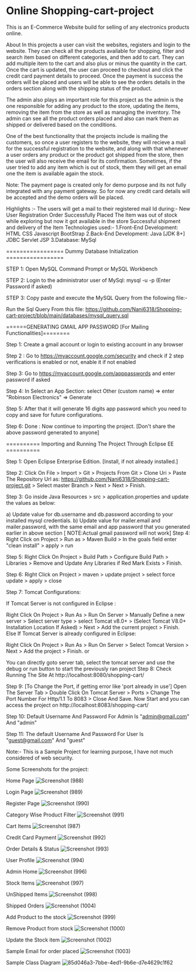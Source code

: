# Online Shopping-cart-project
This is an E-Commerce Website build for selling of any electronics products online.

About
In this projects a user can visit the websites, registers and login to the website. They can check all the products available for shopping, filter and search item based on different categories, and then add to cart. They can add multiple item to the cart and also plus or minus the quantity in the cart. Once the cart is updated, the user can proceed to checkout and click the credit card payment details to proceed. Once the payment is success the orders will be placed and users will be able to see the orders details in the orders section along with the shipping status of the product.

The admin also plays an important role for this project as the admin is the one responsible for adding any product to the store, updating the items, removing the item from the store as well as managing the inventory. The admin can see all the product orders placed and also can mark them as shipped or delivered based on the conditions.

One of the best functionality that the projects include is mailing the customers, so once a user registers to the website, they will recieve a mail for the successful registration to the website, and along with that whenever a user orders any product or the product got shipped from the store, then the user will also receive the email for its confirmation. Sometimes, if the user tried to add any item which is out of stock, them they will get an email one the item is available again the stock.

Note: The payment page is created only for demo purpose and its not fully integrated with any payment gateway. So for now any credit card details will be accepted and the demo orders will be placed.

Highlights :-
The users will get a mail to their registered mail Id during:-
  New User Registration
  Order Successfully Placed
  The Item was out of stock while exploring but now it got available in the store
  Successful shipment and delivery of the Item
Technologies used:-
1.Front-End Development:
  HTML
  CSS
  Javascript
  BootStrap
2.Back-End Development:
  Java [JDK 8+]
  JDBC
  Servlet
  JSP
3.Database:
  MySql

================= Dummy Database Initialization =================

STEP 1: Open MySQL Command Prompt or MySQL Workbench

STEP 2: Login to the administrator user of MySql: mysql -u <username> -p (Enter Password if asked)

STEP 3: Copy paste and execute the MySQL Query from the following file:-

Run the Sql Query From this file: https://github.com/Nani6318/Shopping-cart-project/blob/main/databases/mysql_query.sql

======GENERATING GMAIL APP PASSWORD [For Mailing Functionalities]========

Step 1: Create a gmail account or login to existing account in any browser

Step 2 : Go to https://myaccount.google.com/security and check if 2 step verifications is enabled or not, enable it if not enabled

Step 3: Go to https://myaccount.google.com/apppasswords and enter password if asked

Step 4: In Select an App Section: select Other (custom name) => enter "Robinson Electronics" => Generate

Step 5: After that it will generate 16 digits app password which you need to copy and save for future configurations.

Step 6: Done : Now continue to importing the project. [Don't share the above password generated to anyone]

========== Importing and Running The Project Through Eclipse EE ==========

Step 1: Open Eclipse Enterprise Edition. [Install, if not already installed.]

Step 2: Click On File > Import > Git > Projects From Git > Clone Uri > Paste The Repository Url as: https://github.com/Nani6318/Shopping-cart-project.git > Select master Branch > Next > Next > Finish.

Step 3: Go inside Java Resources > src > application.properties and update the values as below:

a) Update value for db.username and db.password according to your installed mysql credentials.
b) Update value for mailer.email and mailer.password, with the same email and app password that you generated earlier in above section [ NOTE:Actual gmail password will not work]
Step 4: Right Click on Project > Run as > Maven Build > In the goals field enter "clean install" > apply > run

Step 5: Right Click On Project > Build Path > Configure Build Path > Libraries > Remove and Update Any Libraries if Red Mark Exists > Finish.

Step 6: Right Click on Project > maven > update project > select force update > apply > close

Step 7: Tomcat Configurations:

If Tomcat Server is not configured in Eclipse :

Right Click On Project > Run As > Run On Server > Manually Define a new server > Select server type > select Tomcat v8.0+ > (Select Tomcat V8.0+ Installation Location If Asked) > Next > Add the current project > Finish.
Else If Tomcat Server is already configured in Eclipse:

Right Click On Project > Run As > Run On Server > Select Tomcat Version > Next > Add the project > Finish.
or

You can directly goto server tab, select the tomcat server and use the debug or run button to start the previously ran project
Step 8: Check Running The Site At http://localhost:8080/shopping-cart/

Step 9: [To Change the Port, if getting error like 'port already in use'] Open The Server Tab > Double Click On Tomcat Server > Ports > Change The Port Number For Http/1.1 To 8083 > Close And Save. Now Start and you can access the project on http://localhost:8083/shopping-cart/

Step 10: Default Username And Password For Admin Is "admin@gmail.com" And "admin"

Step 11: The default Username And Password For User Is "guest@gmail.com" And "guest"

Note:- This is a Sample Project for learning purpose, I have not much considered of web security.

Some Screenshots for the project:

  Home Page
![Screenshot (988)](https://github.com/Nani6318/Shopping-cart-project/assets/145996378/2dfe4507-7c3e-43d9-ac98-f47f2bebbe09)

  Login Page
  ![Screenshot (989)](https://github.com/Nani6318/Shopping-cart-project/assets/145996378/8c68cef1-c36a-4651-aefc-d5614915019b)

  Register Page
  ![Screenshot (990)](https://github.com/Nani6318/Shopping-cart-project/assets/145996378/f063c5cf-dfd7-4e9f-82d3-bcfa80a9981c)

  Category Wise Product Filter
  ![Screenshot (991)](https://github.com/Nani6318/Shopping-cart-project/assets/145996378/105f6cae-a081-407f-8ae9-52633a235bd2)

  Cart Items
  ![Screenshot (987)](https://github.com/Nani6318/Shopping-cart-project/assets/145996378/98c386b7-cb44-4736-9192-105d72b351b9)

  Credit Card Payment
  ![Screenshot (992)](https://github.com/Nani6318/Shopping-cart-project/assets/145996378/299f0d3b-a2fd-4176-96af-41157a81c363)

  Order Details & Status
  ![Screenshot (993)](https://github.com/Nani6318/Shopping-cart-project/assets/145996378/fcfaf962-bcf5-469f-a3d5-935e6ca704d0)

  User Profile
  ![Screenshot (994)](https://github.com/Nani6318/Shopping-cart-project/assets/145996378/d2d9850a-75ee-4d57-ad8c-d03825f577a6)

  Admin Home
  ![Screenshot (996)](https://github.com/Nani6318/Shopping-cart-project/assets/145996378/b993efe4-a3d6-49c9-9792-90b1c52f9dd7)

  Stock Items
  ![Screenshot (997)](https://github.com/Nani6318/Shopping-cart-project/assets/145996378/6b57dc70-117b-45d6-9505-c74ee3a1f167)

  UnShipped Items
  ![Screenshot (998)](https://github.com/Nani6318/Shopping-cart-project/assets/145996378/c52668f3-3400-4db7-8db9-a9db83f611d3)

  Shipped Orders
  ![Screenshot (1004)](https://github.com/Nani6318/Shopping-cart-project/assets/145996378/e55fb187-90b7-4188-9c2f-97396737ba4d)
  
  Add Product to the stock
  ![Screenshot (999)](https://github.com/Nani6318/Shopping-cart-project/assets/145996378/1148b420-7790-4ba4-8bf1-14f98d90badc)

  Remove Product from stock
  ![Screenshot (1000)](https://github.com/Nani6318/Shopping-cart-project/assets/145996378/8bf8643c-39a3-4e91-b9d8-65fe5366ffe5)

  Update the Stock item
  ![Screenshot (1002)](https://github.com/Nani6318/Shopping-cart-project/assets/145996378/f32b6735-2275-46b3-8f46-e83c61266126)


  Sample Email for order placed
  ![Screenshot (1003)](https://github.com/Nani6318/Shopping-cart-project/assets/145996378/9373c38c-2ef7-4573-b511-facf7efdc0cd)

  Sample Class Diagram
  ![85d046a3-7bbe-4ed1-9b6e-d7e4629c1f62](https://github.com/Nani6318/Shopping-cart-project/assets/145996378/d6bfb673-7bb2-4c6b-87ef-eaac7a620345)
  


  

  













